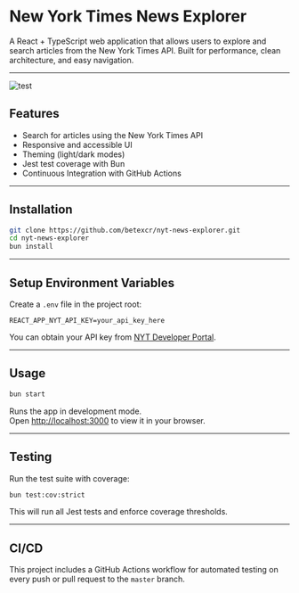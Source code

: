 # New York Times News Explorer

A React + TypeScript web application that allows users to explore and search articles from the New York Times API. Built for performance, clean architecture, and easy navigation.

---
![test](https://img.shields.io/github/actions/workflow/status/betexcr/nyt-news-explorer/test.yml?label=Tests&logo=github&style=for-the-badge)

## **Features**
- Search for articles using the New York Times API
- Responsive and accessible UI
- Theming (light/dark modes)
- Jest test coverage with Bun
- Continuous Integration with GitHub Actions

---

## **Installation**

```bash
git clone https://github.com/betexcr/nyt-news-explorer.git
cd nyt-news-explorer
bun install
```

---

## **Setup Environment Variables**

Create a `.env` file in the project root:

```env
REACT_APP_NYT_API_KEY=your_api_key_here
```

You can obtain your API key from [NYT Developer Portal](https://developer.nytimes.com/).

---

## **Usage**

```bash
bun start
```
Runs the app in development mode.  
Open [http://localhost:3000](http://localhost:3000) to view it in your browser.

---

## **Testing**

Run the test suite with coverage:

```bash
bun test:cov:strict
```

This will run all Jest tests and enforce coverage thresholds.

---

## **CI/CD**

This project includes a GitHub Actions workflow for automated testing on every push or pull request to the `master` branch.
